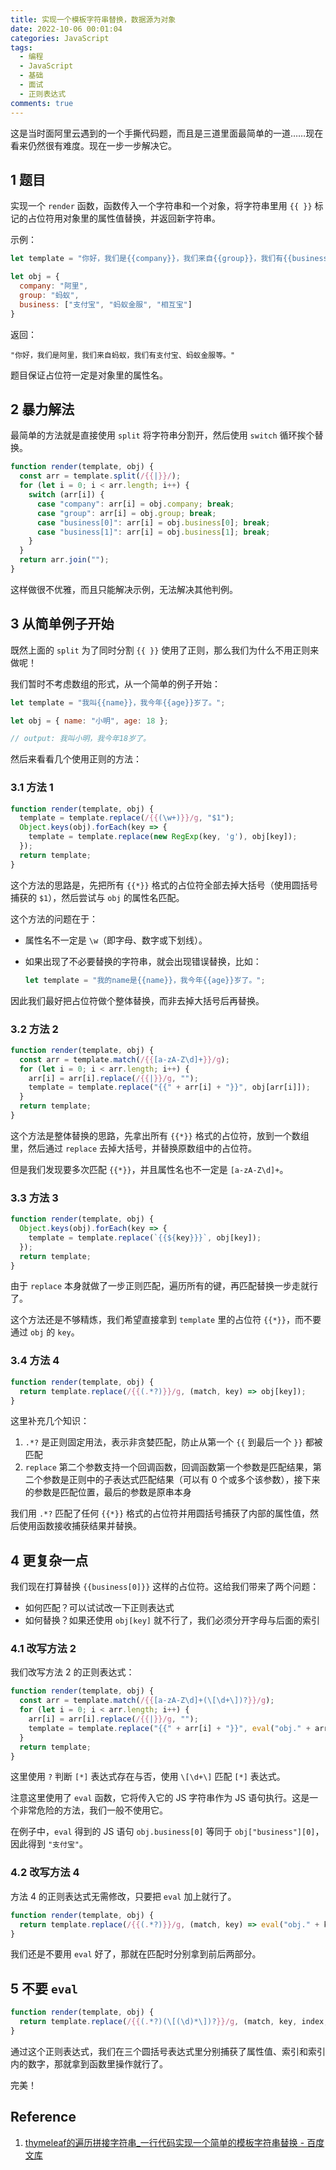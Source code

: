 ```yaml
---
title: 实现一个模板字符串替换，数据源为对象
date: 2022-10-06 00:01:04
categories: JavaScript
tags:
  - 编程
  - JavaScript
  - 基础
  - 面试
  - 正则表达式
comments: true
---
```


这是当时面阿里云遇到的一个手撕代码题，而且是三道里面最简单的一道……现在看来仍然很有难度。现在一步一步解决它。

<!--more-->

## 1 题目

实现一个 `render` 函数，函数传入一个字符串和一个对象，将字符串里用 `{{ }}` 标记的占位符用对象里的属性值替换，并返回新字符串。

示例：

```javascript
let template = "你好，我们是{{company}}，我们来自{{group}}，我们有{{business[0]}}、{{business[1]}}等。"

let obj = {
  company: "阿里",
  group: "蚂蚁",
  business: ["支付宝", "蚂蚁金服", "相互宝"]
}
```

返回：

```
"你好，我们是阿里，我们来自蚂蚁，我们有支付宝、蚂蚁金服等。"
```

题目保证占位符一定是对象里的属性名。

## 2 暴力解法

最简单的方法就是直接使用 `split` 将字符串分割开，然后使用 `switch` 循环挨个替换。

```javascript
function render(template, obj) {
  const arr = template.split(/{{|}}/);
  for (let i = 0; i < arr.length; i++) {
    switch (arr[i]) {
      case "company": arr[i] = obj.company; break;
      case "group": arr[i] = obj.group; break;
      case "business[0]": arr[i] = obj.business[0]; break;
      case "business[1]": arr[i] = obj.business[1]; break;
    }
  }
  return arr.join("");
}
```

这样做很不优雅，而且只能解决示例，无法解决其他判例。

## 3 从简单例子开始

既然上面的 `split` 为了同时分割 `{{ }}` 使用了正则，那么我们为什么不用正则来做呢！

我们暂时不考虑数组的形式，从一个简单的例子开始：

```javascript
let template = "我叫{{name}}，我今年{{age}}岁了。";

let obj = { name: "小明", age: 18 };

// output: 我叫小明，我今年18岁了。
```

然后来看看几个使用正则的方法：

### 3.1 方法 1

```javascript
function render(template, obj) {
  template = template.replace(/{{(\w+)}}/g, "$1");
  Object.keys(obj).forEach(key => {
    template = template.replace(new RegExp(key, 'g'), obj[key]);
  });
  return template;
}
```

这个方法的思路是，先把所有 `{{*}}` 格式的占位符全部去掉大括号（使用圆括号捕获的 `$1`），然后尝试与 `obj` 的属性名匹配。

这个方法的问题在于：

- 属性名不一定是 `\w`（即字母、数字或下划线）。

- 如果出现了不必要替换的字符串，就会出现错误替换，比如：

  ```javascript
  let template = "我的name是{{name}}，我今年{{age}}岁了。";
  ```

因此我们最好把占位符做个整体替换，而非去掉大括号后再替换。

### 3.2 方法 2

```javascript
function render(template, obj) {
  const arr = template.match(/{{[a-zA-Z\d]+}}/g);
  for (let i = 0; i < arr.length; i++) {
    arr[i] = arr[i].replace(/{{|}}/g, "");
    template = template.replace("{{" + arr[i] + "}}", obj[arr[i]]);
  }
  return template;
}
```

这个方法是整体替换的思路，先拿出所有 `{{*}}` 格式的占位符，放到一个数组里，然后通过 `replace` 去掉大括号，并替换原数组中的占位符。

但是我们发现要多次匹配 `{{*}}`，并且属性名也不一定是 `[a-zA-Z\d]+`。

### 3.3 方法 3

```javascript
function render(template, obj) {
  Object.keys(obj).forEach(key => {
    template = template.replace(`{{${key}}}`, obj[key]);
  });
  return template;
}
```

由于 `replace` 本身就做了一步正则匹配，遍历所有的键，再匹配替换一步走就行了。

这个方法还是不够精炼，我们希望直接拿到 `template` 里的占位符 `{{*}}`，而不要通过 `obj` 的 `key`。

### 3.4 方法 4

```javascript
function render(template, obj) {
  return template.replace(/{{(.*?)}}/g, (match, key) => obj[key]);
}
```

这里补充几个知识：

1. `.*?` 是正则固定用法，表示非贪婪匹配，防止从第一个 `{{` 到最后一个 `}}` 都被匹配
2. `replace` 第二个参数支持一个回调函数，回调函数第一个参数是匹配结果，第二个参数是正则中的子表达式匹配结果（可以有 0 个或多个该参数），接下来的参数是匹配位置，最后的参数是原串本身

我们用 `.*?` 匹配了任何 `{{*}}` 格式的占位符并用圆括号捕获了内部的属性值，然后使用函数接收捕获结果并替换。

## 4 更复杂一点

我们现在打算替换 `{{business[0]}}` 这样的占位符。这给我们带来了两个问题：

- 如何匹配？可以试试改一下正则表达式
- 如何替换？如果还使用 `obj[key]` 就不行了，我们必须分开字母与后面的索引

### 4.1 改写方法 2

我们改写方法 2 的正则表达式：

```javascript
function render(template, obj) {
  const arr = template.match(/{{[a-zA-Z\d]+(\[\d+\])?}}/g);
  for (let i = 0; i < arr.length; i++) {
    arr[i] = arr[i].replace(/{{|}}/g, "");
    template = template.replace("{{" + arr[i] + "}}", eval("obj." + arr[i]));
  }
  return template;
}
```

这里使用 `?` 判断 `[*]` 表达式存在与否，使用 `\[\d+\]` 匹配 `[*]` 表达式。

注意这里使用了 `eval` 函数，它将传入它的 JS 字符串作为 JS 语句执行。这是一个非常危险的方法，我们一般不使用它。

在例子中，`eval` 得到的 JS 语句 `obj.business[0]` 等同于 `obj["business"][0]`，因此得到 `"支付宝"`。

### 4.2 改写方法 4

方法 4 的正则表达式无需修改，只要把 `eval` 加上就行了。

```javascript
function render(template, obj) {
  return template.replace(/{{(.*?)}}/g, (match, key) => eval("obj." + key));
}
```

我们还是不要用 `eval` 好了，那就在匹配时分别拿到前后两部分。

## 5 不要 `eval`

```javascript
function render(template, obj) {
  return template.replace(/{{(.*?)(\[(\d)*\])?}}/g, (match, key, index, num) => index ? obj[key][num] : obj[key]);
}
```

通过这个正则表达式，我们在三个圆括号表达式里分别捕获了属性值、索引和索引内的数字，那就拿到函数里操作就行了。

完美！

## Reference

1. [thymeleaf的遍历拼接字符串_一行代码实现一个简单的模板字符串替换 - 百度文库](https://wenku.baidu.com/view/15486d3f5c0e7cd184254b35eefdc8d376ee14d0.html)
